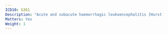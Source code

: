 ```yaml
---
ICD10: G361
Description: "Acute and subacute haemorrhagic leukoencephalitis [Hurst]"
Matters: Yes
Weight: 1
---
```

